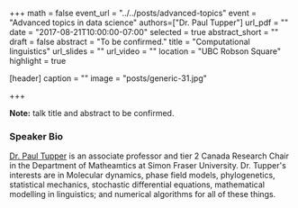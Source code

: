 +++
math = false
event_url = "../../posts/advanced-topics"
event = "Advanced topics in data science"
authors=["Dr. Paul Tupper"]
url_pdf = ""
date = "2017-08-21T10:00:00-07:00"
selected = true
abstract_short = ""
draft = false
abstract = "To be confirmed."
title = "Computational linguistics"
url_slides = ""
url_video = ""
location = "UBC Robson Square"
highlight = true

[header]
  caption = ""
  image = "posts/generic-31.jpg"

+++

**Note:** talk title and abstract to be confirmed.

### Speaker Bio

[Dr. Paul Tupper](http://people.math.sfu.ca/~tupper/Homepage/Welcome.html) is
an associate professor and tier 2 Canada Research Chair in the Department of
Matheamtics at Simon Fraser University. Dr. Tupper's interests are in Molecular
dynamics, phase field models, phylogenetics, statistical mechanics, stochastic
differential equations, mathematical modelling in linguistics; and numerical
algorithms for all of these things.
